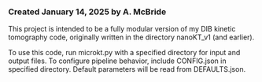 ### Created January 14, 2025 by A. McBride ###

This project is intended to be a fully modular version of my DIB kinetic tomography
code, originally written in the directory nanoKT_v1 (and earlier). 

To use this code, run microkt.py with a specified directory for input and output files.
To configure pipeline behavior, include CONFIG.json in specified directory.
Default parameters will be read from DEFAULTS.json.

